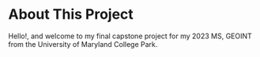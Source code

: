 # About This Project
Hello!, and welcome to my final capstone project for my 2023 MS, GEOINT from the University of Maryland College Park.
